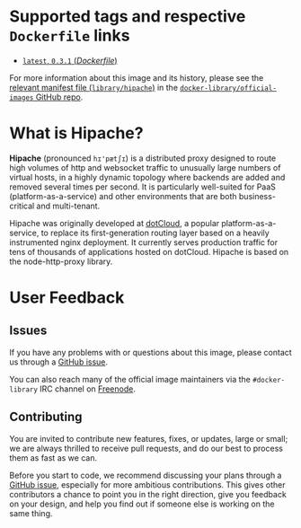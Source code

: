# Supported tags and respective `Dockerfile` links

- [`latest`, `0.3.1` (*Dockerfile*)](https://github.com/dotcloud/hipache/blob/0.3.1/Dockerfile)

For more information about this image and its history, please see the [relevant
manifest file
(`library/hipache`)](https://github.com/docker-library/official-images/blob/master/library/hipache)
in the [`docker-library/official-images` GitHub
repo](https://github.com/docker-library/official-images).

# What is Hipache?

**Hipache** (pronounced `hɪ'pætʃɪ`) is a distributed proxy designed to route
high volumes of http and websocket traffic to unusually large numbers of virtual
hosts, in a highly dynamic topology where backends are added and removed several
times per second. It is particularly well-suited for PaaS
(platform-as-a-service) and other environments that are both business-critical
and multi-tenant.

Hipache was originally developed at [dotCloud](http://www.dotcloud.com), a
popular platform-as-a-service, to replace its first-generation routing layer
based on a heavily instrumented nginx deployment. It currently serves production
traffic for tens of thousands of applications hosted on dotCloud. Hipache is
based on the node-http-proxy library.

# User Feedback

## Issues

If you have any problems with or questions about this image, please contact us
 through a [GitHub issue](https://github.com/dotcloud/hipache/issues).

You can also reach many of the official image maintainers via the
`#docker-library` IRC channel on [Freenode](https://freenode.net).

## Contributing

You are invited to contribute new features, fixes, or updates, large or small;
we are always thrilled to receive pull requests, and do our best to process them
as fast as we can.

Before you start to code, we recommend discussing your plans 
through a [GitHub issue](https://github.com/dotcloud/hipache/issues), especially for more ambitious
contributions. This gives other contributors a chance to point you in the right
direction, give you feedback on your design, and help you find out if someone
else is working on the same thing.
